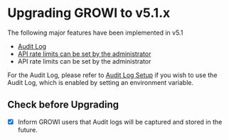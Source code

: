 # Upgrading GROWI to v5.1.x

The following major features have been implemented in v5.1

- [Audit Log](/en/admin-guide/management-cookbook/audit-log.html)
<ContextualBlock context="docs-growi-org"><li>[API rate limits can be set by the administrator](/en/admin-guide/admin-cookbook/custom-rate-limit.md)</li></ContextualBlock>
<ContextualBlock context="help-growi-cloud"><li>API rate limits can be set by the administrator</li></ContextualBlock>

<ContextualBlock context="docs-growi-org">

For the Audit Log, please refer to [Audit Log Setup](/en/admin-guide/admin-cookbook/audit-log-setup.html) if you wish to use the Audit Log, which is enabled by setting an environment variable.

</ContextualBlock>

## Check before Upgrading

- [x] Inform GROWI users that Audit logs will be captured and stored in the future.
